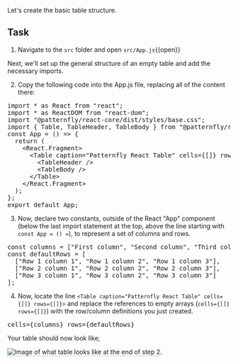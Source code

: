 Let's create the basic table structure.

## Task

1) Navigate to the `src` folder and open `src/App.js`{{open}}

Next, we'll set up the general structure of an empty table and add the necessary imports.

2) Copy the following code into the App.js file, replacing all of the content there:

<pre class="file" data-filename="App.js" data-target="replace">
import * as React from &quot;react&quot;;
import * as ReactDOM from &quot;react-dom&quot;;
import &quot;@patternfly/react-core/dist/styles/base.css&quot;;
import { Table, TableHeader, TableBody } from &quot;@patternfly/react-table&quot;;
const App = () =&gt; {
  return (
    &lt;React.Fragment&gt;
      &lt;Table caption=&quot;Patternfly React Table&quot; cells={[]} rows={[]}&gt;
        &lt;TableHeader /&gt;
        &lt;TableBody /&gt;
      &lt;/Table&gt;
    &lt;/React.Fragment&gt;
  );
};
export default App;
</pre>

3) Now, declare two constants, outside of the React "App" component (below the last import statement at the top, above the line starting with `const App = () =`), to represent a set of columns and rows.

<pre class="file" data-target="clipboard">
const columns = ["First column", "Second column", "Third column"];
const defaultRows = [
  ["Row 1 column 1", "Row 1 column 2", "Row 1 column 3"],
  ["Row 2 column 1", "Row 2 column 2", "Row 2 column 3"],
  ["Row 3 column 1", "Row 3 column 2", "Row 3 column 3"]
];
</pre>

4) Now, locate the line `<Table caption="Patternfly React Table" cells={[]} rows={[]}>` and replace the references to empty arrays (`cells={[]} rows={[]}`) with the row/column definitions you just created.

<pre class="file" data-target="clipboard">
cells={columns} rows={defaultRows}
</pre>

Your table should now look like;

<img src="intro-table/assets/step-2-complete.png" alt="Image of what table looks like at the end of step 2." style="box-shadow: rgba(3, 3, 3, 0.2) 0px 1.25px 2.5px 0px;" />

